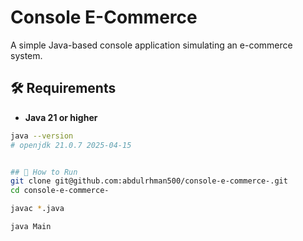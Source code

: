 # Console E-Commerce

A simple Java-based console application simulating an e-commerce system.

## 🛠 Requirements

- **Java 21 or higher**

```bash
java --version
# openjdk 21.0.7 2025-04-15


## 🚀 How to Run
git clone git@github.com:abdulrhman500/console-e-commerce-.git
cd console-e-commerce-

javac *.java

java Main

